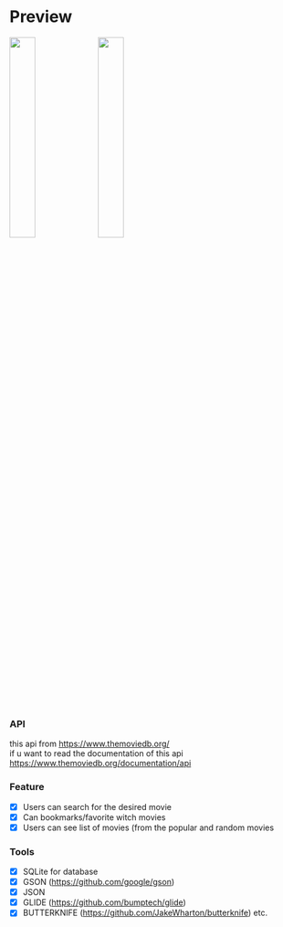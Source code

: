 # Preview
<img src="https://user-images.githubusercontent.com/40884680/65598114-e5976880-dfc4-11e9-883e-0f771b0a3db5.jpg" width=30%>   <img src="https://user-images.githubusercontent.com/40884680/65598515-d1a03680-dfc5-11e9-8681-ae0bfb529158.jpg" width=30%>

### API
   this api from https://www.themoviedb.org/ <br>
   if u want to read the documentation of this api https://www.themoviedb.org/documentation/api
 
### Feature
   - [x] Users can search for the desired movie
   - [x] Can bookmarks/favorite witch movies
   - [x] Users can see list of movies (from the popular and random movies
   
### Tools
   - [x] SQLite for database
   - [x] GSON (https://github.com/google/gson)
   - [x] JSON
   - [x] GLIDE (https://github.com/bumptech/glide)
   - [x] BUTTERKNIFE (https://github.com/JakeWharton/butterknife)
   etc.
